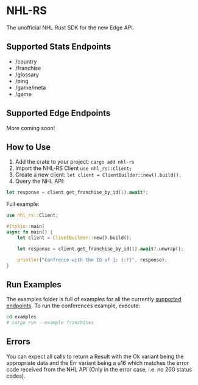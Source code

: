 # NHL-RS

The unofficial NHL Rust SDK for the new Edge API.

## Supported Stats Endpoints
- /country
- /franchise
- /glossary
- /ping
- /game/meta
- /game

## Supported Edge Endpoints

More coming soon!

## How to Use

1. Add the crate to your project: `cargo add nhl-rs`
2. Import the NHL-RS Client `use nhl_rs::Client;`
3. Create a new client: `let client = ClientBuilder::new().build();`
4. Query the NHL API:
```rust
let response = client.get_franchise_by_id(1).await?;
```

Full example:

```rust
use nhl_rs::Client;

#[tokio::main]
async fn main() {
    let client = ClientBuilder::new().build();

    let response = client.get_franchise_by_id(1).await?.unwrap();

    println!("Confrence with the ID of 1: {:?}", response);
}
```

## Run Examples

The examples folder is full of examples for all the currently [supported endpoints](#Supported-Endpoints). To run the conferences example, execute:
```bash
cd examples
# cargo run --example franchises
```

## Errors

You can expect all calls to return a Result with the Ok variant being the appropriate data and the Err variant being a u16 which matches the error code received from the NHL API (Only in the error case, i.e. no 200 status codes).
